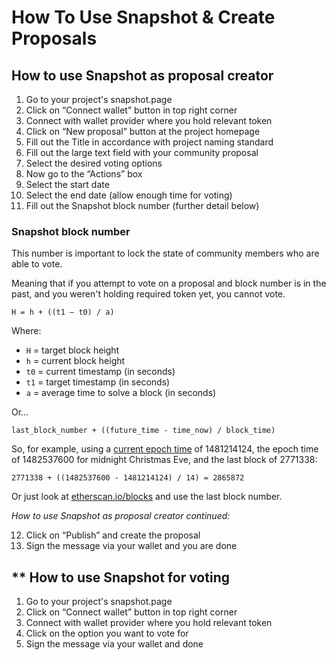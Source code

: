 # How To Use Snapshot & Create Proposals

## **How to use Snapshot as proposal creator**

1. Go to your project's snapshot.page
2. Click on “Connect wallet” button in top right corner 
3. Connect with wallet provider where you hold relevant token
4. Click on “New proposal” button at the project homepage
5. Fill out the Title in accordance with project naming standard
6. Fill out the large text field with your community proposal
7. Select the desired voting options 
8. Now go to the “Actions” box 
9. Select the start date 
10. Select the end date (allow enough time for voting)
11. Fill out the Snapshot block number (further detail below)


### **Snapshot block number**

This number is important to lock the state of community members who are able to vote.

Meaning that if you attempt to vote on a proposal and block number is in the past, and you weren't holding required token yet, you cannot vote.

`H = h + ((t1 — t0) / a)`

Where:

- `H` = target block height
- `h` = current block height
- `t0` = current timestamp (in seconds)
- `t1` = target timestamp (in seconds)
- `a` = average time to solve a block (in seconds)

Or... 

`last_block_number + ((future_time - time_now) / block_time)`

So, for example, using a [current epoch time](https://www.epochconverter.com) of 1481214124, the epoch time of 1482537600 for midnight Christmas Eve, and the last block of 2771338:

`2771338 + ((1482537600 - 1481214124) / 14) = 2865872`

Or just look at [etherscan.io/blocks](https://etherscan.io/blocks) and use the last block number.

*How to use Snapshot as proposal creator continued:*

12. Click on “Publish” and create the proposal 
13. Sign the message via your wallet and you are done

## ** How to use Snapshot for voting

1. Go to your project's snapshot.page
2. Click on “Connect wallet” button in top right corner 
3. Connect with wallet provider where you hold relevant token
4. Click on the option you want to vote for 
5. Sign the message via your wallet and done
